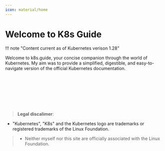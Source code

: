 ```yaml
---
icon: material/home
---
```


# Welcome to K8s Guide

!!! note "Content current as of Kubernetes verison 1.28"

Welcome to k8s.guide, your concise companion through the world of Kubernetes. My aim was to provide a simplified, digestible, and easy-to-navigate version of the official Kubernetes documentation.


<br/><br/><br/><br/><br/><br/>
> **Legal discalimer**:  
>  
> 
* "Kubernetes", "K8s" and the Kubernetes logo are trademarks or registered trademarks of the Linux Foundation.  
>  
> * Neither myself nor this site are officially associated with the Linux Foundation.  